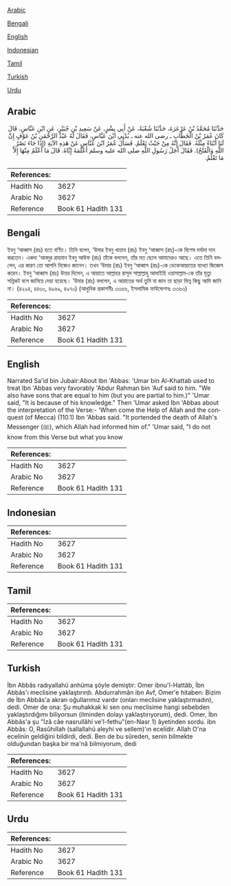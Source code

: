 [Arabic](#arabic)

[Bengali](#bengali)

[English](#english)

[Indonesian](#indonesian)

[Tamil](#tamil)

[Turkish](#turkish)

[Urdu](#urdu)

## Arabic


<div dir="rtl" lang="ar" style={{fontSize:'larger',backgroundColor:'#f8f9fa',padding:20}}>
حَدَّثَنَا مُحَمَّدُ بْنُ عَرْعَرَةَ، حَدَّثَنَا شُعْبَةُ، عَنْ أَبِي بِشْرٍ، عَنْ سَعِيدِ بْنِ جُبَيْرٍ، عَنِ ابْنِ عَبَّاسٍ، قَالَ كَانَ عُمَرُ بْنُ الْخَطَّابِ ـ رضى الله عنه ـ يُدْنِي ابْنَ عَبَّاسٍ، فَقَالَ لَهُ عَبْدُ الرَّحْمَنِ بْنُ عَوْفٍ إِنَّ لَنَا أَبْنَاءً مِثْلَهُ‏.‏ فَقَالَ إِنَّهُ مِنْ حَيْثُ تَعْلَمُ‏.‏ فَسَأَلَ عُمَرُ ابْنَ عَبَّاسٍ عَنْ هَذِهِ الآيَةِ ‏(‏إِذَا جَاءَ نَصْرُ اللَّهِ وَالْفَتْحُ‏)‏‏.‏ فَقَالَ أَجَلُ رَسُولِ اللَّهِ صلى الله عليه وسلم أَعْلَمَهُ إِيَّاهُ‏.‏ قَالَ مَا أَعْلَمُ مِنْهَا إِلاَّ مَا تَعْلَمُ‏.‏
</div>
<div style={{backgroundColor:'#f8f9fa',padding:20, marginBottom: 10}}><table> <thead> <tr> <th>References:</th> <th></th> </tr> </thead> <tbody><tr><td>Hadith No</td><td>3627</td></tr><tr><td>Arabic No</td><td>3627</td></tr><tr><td>Reference</td><td>Book 61 Hadith 131</td></tr></tbody></table></div>

## Bengali


<div dir="ltr" lang="bn" style={{fontSize:'larger',backgroundColor:'#f8f9fa',padding:20}}>
ইবনু ‘আব্বাস (রাঃ) হতে বর্ণিত। তিনি বলেন, ‘উমার ইবনু খাত্তাব (রাঃ) ইবনু ‘আব্বাস (রাঃ)-কে বিশেষ মর্যাদা দান করতেন। একদা ‘আবদুর রাহমান ইবনু আউফ (রাঃ) তাঁকে বললেন, তাঁর মত ছেলে আমাদেরও আছে। এতে তিনি বললেন, এর কারণ তো আপনি নিজেও জানেন। তখন ‘উমার (রাঃ) ইবনু ‘আব্বাস (রাঃ)-কে ডেকেআয়াতের ব্যাখ্যা জিজ্ঞেস করেন। ইবনু ‘আব্বাস (রাঃ) উত্তর দিলেন, এ আয়াতে আল্লাহর রাসূল সাল্লাল্লাহু আলাইহি ওয়াসাল্লাম-কে তাঁর মৃত্যু সন্নিকট বলে জানিয়ে দেয়া হয়েছে। ‘উমার (রাঃ) বললেন, এ আয়াতের অর্থ তুমি যা জান তা ছাড়া ভিন্ন কিছু আমি জানি না। (৪২৯৪, ৪৪৩০, ৪৯৬৯, ৪৯৭০) (আধুনিক প্রকাশনীঃ ৩৩৫৬, ইসলামিক ফাউন্ডেশনঃ ৩৩৬৩)
</div>
<div style={{backgroundColor:'#f8f9fa',padding:20, marginBottom: 10}}><table> <thead> <tr> <th>References:</th> <th></th> </tr> </thead> <tbody><tr><td>Hadith No</td><td>3627</td></tr><tr><td>Arabic No</td><td>3627</td></tr><tr><td>Reference</td><td>Book 61 Hadith 131</td></tr></tbody></table></div>

## English


<div dir="ltr" lang="en" style={{fontSize:'larger',backgroundColor:'#f8f9fa',padding:20}}>
Narrated Sa'id bin Jubair:About Ibn 'Abbas: 'Umar bin Al-Khattab used to treat Ibn 'Abbas very favorably 'Abdur Rahman bin 'Auf said to him. "We also have sons that are equal to him (but you are partial to him.)" 'Umar said, "It is because of his knowledge." Then 'Umar asked Ibn 'Abbas about the interpretation of the Verse:- 'When come the Help of Allah and the conquest (of Mecca) (110.1) Ibn 'Abbas said. "It portended the death of Allah's Messenger (ﷺ), which Allah had informed him of." 'Umar said, "I do not know from this Verse but what you know
</div>
<div style={{backgroundColor:'#f8f9fa',padding:20, marginBottom: 10}}><table> <thead> <tr> <th>References:</th> <th></th> </tr> </thead> <tbody><tr><td>Hadith No</td><td>3627</td></tr><tr><td>Arabic No</td><td>3627</td></tr><tr><td>Reference</td><td>Book 61 Hadith 131</td></tr></tbody></table></div>

## Indonesian


<div dir="ltr" lang="id" style={{fontSize:'larger',backgroundColor:'#f8f9fa',padding:20}}>

</div>
<div style={{backgroundColor:'#f8f9fa',padding:20, marginBottom: 10}}><table> <thead> <tr> <th>References:</th> <th></th> </tr> </thead> <tbody><tr><td>Hadith No</td><td>3627</td></tr><tr><td>Arabic No</td><td>3627</td></tr><tr><td>Reference</td><td>Book 61 Hadith 131</td></tr></tbody></table></div>

## Tamil


<div dir="ltr" lang="ta" style={{fontSize:'larger',backgroundColor:'#f8f9fa',padding:20}}>

</div>
<div style={{backgroundColor:'#f8f9fa',padding:20, marginBottom: 10}}><table> <thead> <tr> <th>References:</th> <th></th> </tr> </thead> <tbody><tr><td>Hadith No</td><td>3627</td></tr><tr><td>Arabic No</td><td>3627</td></tr><tr><td>Reference</td><td>Book 61 Hadith 131</td></tr></tbody></table></div>

## Turkish


<div dir="ltr" lang="tr" style={{fontSize:'larger',backgroundColor:'#f8f9fa',padding:20}}>
İbn Abbâs radıyallahü anhüma şöyle demiştir: Omer ibnu'l-Hattâb, İbn Abbâs'ı meclisine yaklaştırırdı. Abdurrahmân ibn Avf, Omer'e hitaben: Bizim de İbn Abbâs'a akran oğullarımız vardır (onları meclisine yaklaştırmadın), dedi. Omer de ona: Şu muhakkak ki sen onu meclisime hangi sebebden yaklaştırdığımı biliyorsun (ilminden dolayı yaklaştırıyorum), dedi. Omer, İbn Abbâs'a şu "İzâ câe nasrullâhi ve'l-fethu"(en-Nasr 1) âyetinden sordu. ibn Abbâs: O, Rasûhıllah (sallallahü aleyhi ve sellem)'ın ecelidir. Allah O'na ecelinin geldiğini bildirdi, dedi. Ben de bu sûreden, senin bilmekte olduğundan başka bir ma'nâ bilmiyorum, dedi
</div>
<div style={{backgroundColor:'#f8f9fa',padding:20, marginBottom: 10}}><table> <thead> <tr> <th>References:</th> <th></th> </tr> </thead> <tbody><tr><td>Hadith No</td><td>3627</td></tr><tr><td>Arabic No</td><td>3627</td></tr><tr><td>Reference</td><td>Book 61 Hadith 131</td></tr></tbody></table></div>

## Urdu


<div dir="rtl" lang="ur" style={{fontSize:'larger',backgroundColor:'#f8f9fa',padding:20}}>

</div>
<div style={{backgroundColor:'#f8f9fa',padding:20, marginBottom: 10}}><table> <thead> <tr> <th>References:</th> <th></th> </tr> </thead> <tbody><tr><td>Hadith No</td><td>3627</td></tr><tr><td>Arabic No</td><td>3627</td></tr><tr><td>Reference</td><td>Book 61 Hadith 131</td></tr></tbody></table></div>